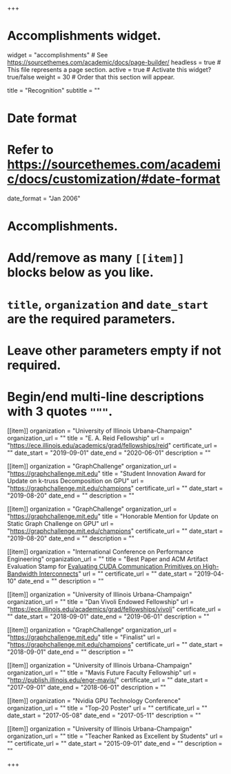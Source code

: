 +++
# Accomplishments widget.
widget = "accomplishments"  # See https://sourcethemes.com/academic/docs/page-builder/
headless = true  # This file represents a page section.
active = true  # Activate this widget? true/false
weight = 30  # Order that this section will appear.

title = "Recognition"
subtitle = ""

# Date format
#   Refer to https://sourcethemes.com/academic/docs/customization/#date-format
date_format = "Jan 2006"

# Accomplishments.
#   Add/remove as many `[[item]]` blocks below as you like.
#   `title`, `organization` and `date_start` are the required parameters.
#   Leave other parameters empty if not required.
#   Begin/end multi-line descriptions with 3 quotes `"""`.

[[item]]
  organization = "University of Illinois Urbana-Champaign"
  organization_url = ""
  title = "E. A. Reid Fellowship"
  url = "https://ece.illinois.edu/academics/grad/fellowships/reid"
  certificate_url = ""
  date_start = "2019-09-01"
  date_end = "2020-06-01"
  description = ""

[[item]]
  organization = "GraphChallenge"
  organization_url = "https://graphchallenge.mit.edu"
  title = "Student Innovation Award for Update on k-truss Decomposition on GPU"
  url = "https://graphchallenge.mit.edu/champions"
  certificate_url = ""
  date_start = "2019-08-20"
  date_end = ""
  description = ""

[[item]]
  organization = "GraphChallenge"
  organization_url = "https://graphchallenge.mit.edu"
  title = "Honorable Mention for Update on Static Graph Challenge on GPU"
  url = "https://graphchallenge.mit.edu/champions"
  certificate_url = ""
  date_start = "2019-08-20"
  date_end = ""
  description = ""

[[item]]
  organization = "International Conference on Performance Engineering"
  organization_url = ""
  title = "Best Paper and ACM Artifact Evaluation Stamp for [Evaluating CUDA Communication Primitives on High-Bandwidth Interconnects](/publication/20190410_pearson_icpe)"
  url = ""
  certificate_url = ""
  date_start = "2019-04-10"
  date_end = ""
  description = ""

[[item]]
  organization = "University of Illinois Urbana-Champaign"
  organization_url = ""
  title = "Dan Vivoli Endowed Fellowship"
  url = "https://ece.illinois.edu/academics/grad/fellowships/vivoli"
  certificate_url = ""
  date_start = "2018-09-01"
  date_end = "2019-06-01"
  description = ""

[[item]]
  organization = "GraphChallenge"
  organization_url = "https://graphchallenge.mit.edu"
  title = "Finalist"
  url = "https://graphchallenge.mit.edu/champions"
  certificate_url = ""
  date_start = "2018-09-01"
  date_end = ""
  description = ""

[[item]]
  organization = "University of Illinois Urbana-Champaign"
  organization_url = ""
  title = "Mavis Future Faculty Fellowship"
  url = "http://publish.illinois.edu/engr-mavis/"
  certificate_url = ""
  date_start = "2017-09-01"
  date_end = "2018-06-01"
  description = ""

[[item]]
  organization = "Nvidia GPU Technology Conference"
  organization_url = ""
  title = "Top-20 Poster"
  url = ""
  certificate_url = ""
  date_start = "2017-05-08"
  date_end = "2017-05-11"
  description = ""

[[item]]
  organization = "University of Illinois Urbana-Champaign"
  organization_url = ""
  title = "Teacher Ranked as Excellent by Students"
  url = ""
  certificate_url = ""
  date_start = "2015-09-01"
  date_end = ""
  description = ""

+++

